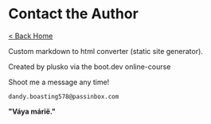 # Contact the Author

[< Back Home](/)

Custom markdown to html converter (static site generator).

Created by plusko via the boot.dev online-course

Shoot me a message any time!

`dandy.boasting578@passinbox.com`

**"Váya márië."**